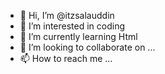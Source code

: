- 👋 Hi, I’m @itzsalauddin
- 👀 I’m interested in coding
- 🌱 I’m currently learning Html
- 💞️ I’m looking to collaborate on ...
- 📫 How to reach me ...

<!---
itzsalauddin/itzsalauddin is a ✨ special ✨ repository because its `README.md` (this file) appears on your GitHub profile.
You can click the Preview link to take a look at your changes.
--->
